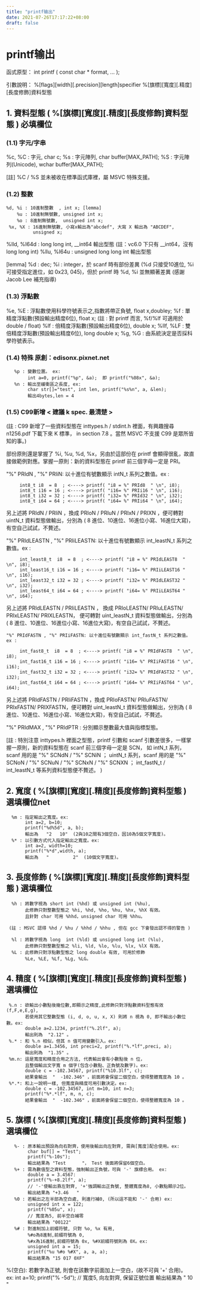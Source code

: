 ```yaml
---
title: "printf输出"
date: 2021-07-26T17:17:22+08:00
draft: false
---
```

# printf输出
函式原型：  int printf ( const char * format, ... ); 

引數說明： %[flags][width][.precision][length]specifier
                %[旗標][寬度][.精度][長度修飾]資料型態

 

## 1. 資料型態 ( %[旗標][寬度][.精度][長度修飾]資料型態 ) 必填欄位 

### (1.1) 字元/字串

   %c, %C : 字元,  char c;
       %s : 字元陣列, char buffer[MAX_PATH];
       %S : 字元陣列(Unicode), wchar buffer[MAX_PATH];

[註] %C / %S 並未被收在標準函式庫裡，屬 MSVC 特殊支援。

### (1.2) 整數


    %d, %i : 10進制整數  , int x; [lemma] 
        %u : 10進制無號數, unsigned int x;
        %o : 8進制無號數,  unsigned int x;
     %x, %X : 16進制無號數, 小寫x輸出為"abcdef", 大寫 X 輸出為 "ABCDEF", 
              unsigned x;
%lld, %I64d : long long int, __int64 輸出型態
             (註：vc6.0 下只有 __int64，沒有long long int)
%llu, %I64u : unsigned long long int  輸出型態

[lemma] %d : dec; %i : integer，於 scanf 時有部份差異 (%d 只接受10進位, %i 可接受指定進位，如 0x23, 045)，但於 printf 時 %d, %i 並無顯著差異 (感謝 Jacob Lee 補充指導)

 

### (1.3) 浮點數

   %e, %E : 浮點數使用科學符號表示之,指數將帶正負號, float x,doubley;
       %f : 單精度浮點數(預設輸出精度6位), float x;
            (註 : 對 printf 而言, %f/%lf 可適用於 double / float)
      %lf : 倍精度浮點數(預設輸出精度6位), double x;
%llf, %LF : 雙倍精度浮點數(預設輸出精度6位), long double x;
   %g, %G : 由系統決定是否採科學符號表示。

### (1.4) 特殊 原創：edisonx.pixnet.net

       %p : 變數位置。 ex:
            int a=0, printf("%p", &a);  即 printf("%08x", &a);
       %n : 輸出至緩衝區之長度, ex:
            char str[]="test", int len, printf("%s%n", a, &len);
            輸出4bytes,len = 4

### (1.5) C99新增 < 建議 k spec. 最清楚 >

(註 : C99 新增了一些資料型態在 inttypes.h / stdint.h 裡面，有興趣搜尋 n1256.pdf 下載下來 K 標準， in section 7.8 。當然 MSVC 不支援 C99 是眾所皆知的事。)

部份原則還是掌握了 %i, %u, %d, %x，另由於這部份在 printf 會顯得很亂，故直接做範例對應。掌握一原則：新的資料型態在 printf 前三個字母一定是 PRI。

   "%" PRIdN , "%" PRIiN: 以十進位有號數顯示 intN_t 系列之數值。ex : 

         int8_t i8  = 8  ; <----> printf( "i8 = %" PRId8  " \n", i8);
         int8_t i16 = 16 ; <----> printf( "i16= %" PRIi16 " \n", i16);
         int8_t i32 = 32 ; <----> printf( "i32= %" PRId32 " \n", i32); 
         int8_t i64 = 64 ; <----> printf( "i64= %" PRIi64 " \n", i64); 

 

另上述將 PRIdN / PRIiN ，換成 PRIoN / PRIuN / PRIxN / PRIXN ，便可轉對 uintN_t 資料型態做輸出，分別為 ( 8 進位、10進位、16進位小寫、16進位大寫)，有空自己試試，不贅述。 

 

   "%" PRIdLEASTN , "%" PRIiLEASTN: 以十進位有號數顯示 int_leastN_t 系列之數值。ex : 

         int_least8_t  i8  = 8  ; <----> printf( "i8 = %" PRIdLEAST8  " \n", i8);
         int_least16_t i16 = 16 ; <----> printf( "i16= %" PRIiLEAST16 " \n", i16);
         int_least32_t i32 = 32 ; <----> printf( "i32= %" PRIdLEAST32 " \n", i32); 
         int_least64_t i64 = 64 ; <----> printf( "i64= %" PRIiLEAST64 " \n", i64); 

 

 另上述將 PRIdLEASTN / PRIiLEASTN ， 換成 PRIoLEASTN/ PRIuLEASTN/ PRIxLEASTN/ PRIXLEASTN， 便可轉對 uint_leastN_t 資料型態做輸出，分別為 ( 8 進位、10進位、16進位小寫、16進位大寫)，有空自己試試，不贅述。 

 

    "%" PRIdFASTN , "%" PRIiFASTN: 以十進位有號數顯示 int_fastN_t 系列之數值。ex : 

         int_fast8_t  i8  = 8  ; <----> printf( "i8 = %" PRIdFAST8  " \n", i8);
         int_fast16_t i16 = 16 ; <----> printf( "i16= %" PRIiFAST16 " \n", i16);
         int_fast32_t i32 = 32 ; <----> printf( "i32= %" PRIdFAST32 " \n", i32); 
         int_fast64_t i64 = 64 ; <----> printf( "i64= %" PRIiFAST64 " \n", i64); 


 

 另上述將 PRIdFASTN / PRIiFASTN ，換成 PRIoFASTN/ PRIuFASTN/ PRIxFASTN/ PRIXFASTN，便可轉對 uint_leastN_t 資料型態做輸出，分別為 ( 8 進位、10進位、16進位小寫、16進位大寫)，有空自己試試，不贅述。 

 

   "%" PRIdMAX , "%" PRIdPTR : 分別顯示整數最大值與指標型態。

 

[註 : 特別注意 inttypes.h 裡面之型態，printf 引數和 scanf 引數差很多，一樣掌握一原則，新的資料型態在 scanf 前三個字母一定是 SCN， 如 intN_t  系列，scanf 用的是 "%" SCNdN / "%" SCNiN ； uintN_t 系列，scanf 用的是 "%" SCNoN / "%" SCNuN / "%" SCNxN / "%" SCNXN ； int_fastN_t / int_leastN_t 等系列資料型態便不贅述。 )

 

## 2. 寬度 ( %[旗標][寬度][.精度][長度修飾]資料型態 ) 選填欄位net

      %m : 指定輸出之寬度。ex:
           int a=2, b=10;
           printf("%d%5d", a, b);
           輸出為   "2   10"  (2與10之間有3個空白，因10為5個文字寬度)。
      %* : 以引數方式代入指定輸出之寬度。ex:
           int a=2, width=10;
           printf("%*d",width, a);
           輸出為   "         2"  (10個文字寬度)。

## 3. 長度修飾 ( %[旗標][寬度][.精度][長度修飾]資料型態 ) 選填欄位

 

      %h : 將數字視為 short int (%hd) 或 unsigned int (%hu),
           此修飾只對整數型態之 %hi, %hd, %ho, %hu, %hx, %hX 有效。
           且針對 char 可用 %hhd，unsigned char 可用 %hhu。

     (註 : MSVC 認得 %hd / %hu / %hhd / %hhu , 但在 gcc 下會發出認不得的警告 )

      %l : 將數字視為 long  int (%ld) 或 unsigned long int (%lu), 
           此修飾只對整數型態之 %li, %ld, %lo, %lu, %lx, %lX 有效。
      %L : 此修飾只對浮點數型態之 long double 有效, 可用於修飾
           %Le, %LE, %Lf, %Lg, %LG。

## 4. 精度 ( %[旗標][寬度][.精度][長度修飾]資料型態 ) 選填欄位 

     %.n : 欲輸出小數點後幾位數,即顯示之精度,此修飾只對浮點數資料型態有效(f,F,e,E,g),
           若使用其它整數型態 (i, d, o, u, x, X) 則將 n 視為 0, 即不輸出小數位數。ex:
           double a=2.1234, printf("%.2lf", a);
           輸出則為  "2.12" 。
     %.* : 和 %.n 相似，但其 n 值可用變數引入。ex:
           double a=1.3456, int preci=2, printf("%.*lf",preci, a);
           輸出則為  "1.35" 。
     %m.n: 這是寬度和精度合用之方法, 代表輸出會有小數點後 n 位，
           且整個輸出文字寬 m 個字(包含小數點、正負號及數字)。ex:
           double c = -102.34567, printf("%10.3lf", c);
           結果會輸出  "  -102.346" ，前面將會保留二個空白，使得整體寬度為 10 。
     %*.*: 和上一說明一樣, 但寬度與精度可用引數決定。ex:
           double c = -102.34567, int m=10, int n=3;
           printf("%*.*lf", m, n, c);
           結果會輸出  "  -102.346" ，前面將會保留二個空白，使得整體寬度為 10 。

## 5. 旗標 ( %[旗標][寬度][.精度][長度修飾]資料型態 ) 選填欄位 

       %- : 原本輸出預設為向右對齊，使用後輸出向左對齊, 需與[寬度]配合使用。ex:
            char buf[] = "Test";
            printf("%-10s");
            輸出結果為 "Test      "， Test 後面將保留6個空白。             
       %+ : 需為數值型之資料型態，強制輸出正負號，可與 '-' 旗標合用。 ex:
            double a = 3.4567:
            printf("%-+8.2lf", a);
            // '-'使輸出靠左對齊, '+'強調輸出正負號, 整體寬度為8, 小數點顯示2位。
            輸出結果為 "+3.46   "
       %0 : 若輸出之左半部為空白處, 則進行補0, (所以這不能和 '-' 合用) ex:
            unsigned int x = 122;
            printf("%05u", x); 
            // 寬度為5, 前半空白補零
            輸出結果為 "00122"
       %# : 對進制加上前綴符號, 只對 %o, %x 有用, 
            %#o為8進制,前綴符號為 0,
            %#x為16進制,前綴符號為 0x, %#X前綴符號則為 0X。ex:
            unsigned int a = 15;
            printf("%u %#o %#X", a, a, a);
            輸出結果為 "15 017 0XF" 
   %(空白): 若數字為正號, 則會在該數字前面加上一空白，(故不可與 '+' 合用)。 ex:
            int a=10;
            printf("% -5d"); // 寬度5, 向左對齊, 保留正號位置
            輸出結果為 " 10  "
			

